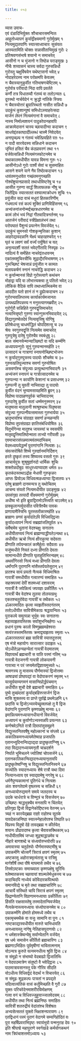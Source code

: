 ```yaml
---
title: ०५३

---
```

व्यास उवाच-  
एवं दंडादिभिर्युक्तः शौचाचारसमन्वितः  
आहूतोध्यापनं कुर्याद्वीक्ष्यमाणो गुरोर्मुखम् १  
नित्यमुद्यतपाणिः स्यात्साध्वाचारः सुसंयतः  
आस्यतामिति चोक्तः सन्नासीताभिमुखं गुरोः २  
प्रतिश्रवणसंभाषे शयानो न समाचरेत्  
आसीनो न च भुंजानो न तिष्ठेन्न पराङ्मुखः ३  
नीचैः शय्यासनं चास्य सर्वदा गुरुसन्निधौ  
गुरोस्तु चक्षुर्विषयेन यथेष्टासनो भवेत् ४  
नोदाहरेदस्य नाम परोक्षमपि केवलम्  
न चैवास्यानुकुर्वीत गतिभाषणचेष्टितम् ५  
गुरोर्यत्र परीवादो निंदा वापि प्रवर्तते  
कर्णौ तत्र पिधातव्यौ गंतव्यं वा ततोऽन्यतः ६  
दूरस्थो नार्चयेदेनं न क्रुद्धो नांतिके स्त्रियः  
न चैवास्योत्तरं ब्रूयात्स्थितो नासीत सन्निधौ ७  
उदकुंभं कुशान्पुष्पं समिधोऽस्याहरेत्सदा  
मार्जनं लेपनं नित्यमंगानां वै समाचरेत् ८  
नास्य निर्माल्यशयनं पादुकोपानहावपि  
आक्रामेदासनं चास्य च्छायादीन्वा कदाचन ९  
साधयेद्दंतकाष्ठादींल्लब्धं चास्मै निवेदयेत्  
अनापृच्छ्य न गंतव्यं भवेत्प्रियहिते रतः १०  
न पादौ सारयेदस्य सन्निधाने कदाचन  
जृंभितं हसितं चैव कंठप्रावरणं तथा ११  
वर्जयेत्सन्निधौ नित्यमंगस्फोटनमेव च  
यथाकालमधीयीत यावन्न विमना गुरुः १२  
आसीनोऽधो गुरोः पार्श्वे सेवां च सुसमाहितः  
आसने शयने याने नैव तिष्ठेत्कदाचन १३  
धावंतमनुधावेत गच्छंतमनुगच्छति  
गोश्वोष्ट्रयानप्रासादे तथाधोविष्टरेषु च १४  
आसीत गुरुणा सार्द्धं शिलाफलक नौषु च  
जितेंद्रियः स्यात्सततं वश्यात्माक्रोधनः शुचिः १५  
प्रयुंजीत सदा वाचं मधुरां हितकारिणीम्  
गंधमाल्यं रसं कल्पं शुक्तिं प्राणिविहिंसनम् १६  
अभ्यंजनांजनोन्मर्द्दच्छत्रधारणमेव च  
कामं लोभं भयं निद्रां गीतवादित्रनर्तनम् १७  
आतर्जनं परीवादं स्त्रीप्रेक्षालंभनं तथा  
परोपघातं पैशुन्यं प्रयत्नेन विवर्जयेत् १८  
उदकुंभं सुमनसो गोशकृन्मृत्तिका कुशान्  
आहरेद्यावदन्नानि भैक्ष्यं चाहरहश्चरेत् १९  
घृतं च लवणं सर्वं वर्ज्यं पर्युषितं च यत्  
अनृत्यदर्शी सततं भवेद्गीतादि निस्पृहः २०  
नादित्यं वै समीहेत नाचरेद्दंतधावनम्  
एकांतमशुचिस्त्रीभिः शूद्राद्यैरभिभाषणम् २१  
गुरूच्छिष्टं भेषजान्नं प्रयुंजीत न कामतः  
मलापकर्षणं स्नानं नाचरेद्धि कदाचन २२  
न कुर्यान्मानसं विप्रो गुरोस्त्यागे कथंचन  
मोहाद्वा यदि वा लोभात्त्यक्त्वा तु पतितो भवेत् २३  
लौकिकं वैदिकं वापि तथाध्यात्मिकमेव वा  
आददीत यतो ज्ञानं तं न द्रुह्येत्कदाचन २४  
गुरोरप्यवलिप्तस्य कार्याकार्यमजानतः  
उत्पथप्रतिपन्नस्य न मनुस्त्यागमब्रवीत् २५  
गुरोर्गुरौ सन्निहिते गुरुवद्वृत्तिमाचरेत्  
नत्वाभिसृष्टो गुरुणा स्वान्गुरूनभिवादयेत् २६  
विद्यागुरुष्वेतदेवं नित्यावृत्तिषु योगिषु  
प्रतिषेधत्सु चाधर्माद्धितं चोपदिशत्सु च २७  
श्रेयः स्वगुरुवद्वृत्तिं नित्यमेव समाचरेत्  
गुरुपुत्रेषु दारेषु गुरोश्चैव स्वबंधुषु २८  
बालः संमानयेन्मान्याञ्छिष्टो वा यदि कर्म्मणि  
अध्यापयन्गुरोः सूनुं गुरुवन्मानमर्हति २९  
उत्सादनं च गात्राणां स्नापनोच्छिष्टभोजनः  
न कुर्याद्गुरुपुत्रस्य पादयोः शौचमेव च ३०  
गुरुवत्प्रतिपूज्याश्च सवर्णा गुरुयोषितः  
असवर्णाश्च संपूज्याः प्रत्युत्थानाभिवादनैः ३१  
अभ्यंजनं स्नापनं च गात्रोत्सादनमेव च  
गुरुपत्न्या न कार्याणि केशानां च प्रसाधनम् ३२  
गुरुपत्नी तु युवती नाभिवाद्या तु पादयोः  
कुर्वीत वंदनं भूम्यामसावहमिति ब्रुवन् ३३  
विप्रोष्य पादग्रहणपूर्वकं चाभिवादनम्  
गुरुदारेषु कुर्वीत सतां धर्म्ममनुस्मरन् ३४  
मातृष्वसा मातुलानी श्वश्रूश्चाथ पितृष्वसा  
संपूज्या गुरुपत्नीवत्समास्ता गुरुभार्यया ३५  
भ्रातृभार्याश्च संग्राह्या सवर्णा हन्यहन्यपि  
विप्रोष्य तूपसंग्राह्या ज्ञातिसंबंधियोषितः ३६  
पितुर्भगिन्या मातुश्च जायस्यां च स्वसर्यपि  
मातृवद्वृत्तिमातिष्ठेन्माता ताभ्यो गरीयसी ३७  
एवमाचारसंपन्नमात्मवंतमदांभिकम्  
वेदमध्यापयेद्धर्म्मं पुराणांगानि नित्यशः ३८  
संवत्सरोषिते शिष्ये गुरुर्ज्ञानमनिर्दिशन्  
हरते दुष्कृतं तस्य शिष्यस्य वसतो गुरुः ३९  
आचार्यपुत्रः शुश्रूषुर्ज्ञानदो धार्मिकः शुचिः  
शक्तोन्नदोंबुदः साधुरध्याप्यादश धर्मतः ४०  
कृतकंठस्तथाऽद्रोहः मेधावी गुरुकृन्नरः  
आप्तः प्रियोऽथ विधिवत्षडध्याप्या द्विजातयः ४१  
एतेषु ब्राह्मणे दानमन्यत्र तु यथोचितम्  
आचम्य संयतो नित्यमधीयीत उदङ्मुखः ४२  
उपसंगृह्य तत्पादौ वीक्ष्यमाणो गुरोर्मुखम्  
अधीष्व भो इति ब्रूयाद्विरामोऽस्त्विति चाऽरमेत् ४३  
प्राक्कूलान्पर्युपासीत पवित्रैश्चैव पावकः  
प्राणायामैस्त्रिभिः पूतस्ततोंकारमर्हति ४४  
ब्राह्मणः प्रणवं कुर्यादंतेऽपि विधिवद्द्विजाः  
कुर्यादध्यापनं नित्यं सब्रह्मांजलिपूर्वतः ४५  
सर्वेषामेव भूतानां वेदश्चक्षुः सनातनः  
अधीयीताप्ययं नित्यं ब्राह्मण्याद्धीयतेऽन्यथा ४६  
अधीयीत ऋचो नित्यं क्षीराहुत्या सदेवताः  
प्रीणाति तर्पयन्कालं कामैर्हूताः सदैवताः ४७  
यजूंष्यधीते नियतं दध्ना प्रीणाति देवताः  
सामान्यधीते प्रीणाति घृताहुतिभिरन्वहम् ४८  
अथर्वांगिरसो नित्यं मध्वा प्रीणाति देवताः  
धर्मांगानि पुराणानि मांसैस्तर्पयतेसुरान् ४९  
प्रातश्च सायं प्रयतो नैत्यकं विधिमाश्रितः  
गायत्रीं समधीयीत गत्वारण्यं समाहितः ५०  
सहस्रपरमां देवीं शतमध्यां दशावराम्  
गायत्रीं वै जपेन्नित्यं जपयज्ञः प्रकीर्तितः ५१  
गायत्रीं चैव वेदांश्च तुलया तोलयत्प्रभुः  
एकतश्चतुरोवेदा गायत्रीं च तथैकतः ५२  
ॐकारमादितः कृत्वा व्याहृतीस्तदनंतरम्  
ततोऽधीयीत सावित्रीमेकाग्रः श्रद्धयान्वितः ५३  
पुराकल्पे समुत्पन्ना भूर्भुवः स्वः सनातनाः  
महाव्याहृतयस्तिस्रः सर्वाशुभनिबर्हणाः ५४  
प्रधानं पुरुषः कालो विष्णुब्रह्ममहेश्वराः  
सत्वंरजस्तमस्तिस्रः क्रमाद्व्याहृतयः स्मृताः ५५  
ॐकारस्तत्परं ब्रह्म सावित्री स्यात्तदुत्तरम्  
एष मंत्रो महायोगः सारात्सार उदाहृतः ५६  
योऽधीतेऽहन्यहन्येतां गायत्रीं वेदमातरम्  
विज्ञायार्थं ब्रह्मचारी स याति परमां गतिम् ५७  
गायत्री वेदजननी गायत्री लोकपावनी  
गायत्र्या न परं जप्यमेतद्विज्ञायमुच्यते ५८  
श्रावणस्य तु मासस्य पौर्णमास्यां द्विजोत्तमाः  
आषाढ्यां प्रोष्ठपद्यां वा वेदोपाकरणं स्मृतम् ५९  
यत्सूर्ययाम्यगमनं मासान्विप्रोर्द्धपंचमान्  
अधीयीत शुचौ देशे ब्रह्मचारी समाहितः ६०  
पुष्ये तुच्छंदसां कुर्याद्बहिरुत्सर्जनं द्विजः  
मासि शुक्लस्य वा प्राप्ते पूर्वाह्णे प्रथमेऽहनि ६१  
छदांसि च द्विजोऽभ्यस्येच्छुक्लपक्षे तु वै द्विजः  
वेदांगानि पुराणानि कृष्णपक्षेषु मानवः ६२  
इमान्नित्यमनध्यायानधीयानो विवर्जयेत्  
अध्यापनं च कुर्वाणोऽभ्यस्यन्नपि प्रयत्नतः ६३  
कर्णश्रवेऽनिले रात्रौ दिवापांसुसमूहने  
विद्युत्स्तनितवर्षेषु महोल्कानां च संप्लवे ६४  
अकालिकमनध्यायमेतेष्वाह प्रजापतिः  
एतानभ्युदिनान्विद्याद्यदा प्रादुष्कृताग्निषु ६५  
तदा विद्यादनध्यायमनृतौ चाभ्रदर्शने  
निर्घाते भूमिचलने ज्योतिषां चोपसर्जने ६६  
एतानकालिकान्विद्यादनध्यायानृतावपि  
प्रादुष्कृतेष्वग्निषु च विद्युत्स्तनितनिस्वने ६७  
सज्योतिः स्यादनध्यायः शेषे रात्रौ यथा दिवा  
नित्यानध्याय एव स्याद्ग्रामेषु नगरेषु च ६८  
धर्मनैपुण्यकामानां पूतिगंधे च नित्यशः  
अंतः शवगतेग्रामे वृषलस्य च सन्निधौ ६९  
अनध्यायोरुद्यमाने समये जलदस्य च  
उदके चार्धरात्रे च विण्मूत्रं च विसर्जयन् ७०  
उच्छिष्टः श्राद्धभुक्चैव मनसापि न चिंतयेत्  
प्रतिगृह्य द्विजो विद्वानेकोद्दिष्टस्य वेतनम् ७१  
त्र्यहं न कारयेद्ब्रह्म राज्ञो राहोश्च सूतके  
यावदेकान्ननिष्ठा स्यात्स्नेहालोपश्च तिष्ठति ७२  
विप्रस्य विदुषो देहे तावद्ब्रह्म न कीर्तयेत्  
शयानः प्रौढपादश्च कृत्वा चैवावसक्थिकाम् ७३  
नाधीयीतामिषं जग्ध्वा शूद्रश्राद्धान्नमेव च  
नीहारे बाणशब्दे च संध्ययोरुभयोरपि ७४  
अमावास्या चतुर्दश्योः पौर्णमास्यष्टमीषु च  
उपाकर्मणि चोत्सर्गे त्रिरात्रं क्षपणं स्मृतम् ७५  
अष्टकासु अहोरात्रमृत्वंतासु च रात्रिषु  
मार्गशीर्षे तथा पौषे माघमासे तथैव च ७६  
तिस्रोऽष्टकाः समाख्याता कृष्णपक्षेषु सूरिभिः  
श्लेष्मातकस्य च्छायायां शाल्मलेर्मधुकस्य च ७७  
कदाचिदपि नाध्येयं कोविदारकपित्थयोः  
समानविद्ये च मृते तथा सब्रह्मचारिणि ७८  
आचार्ये संस्थिते चापि त्रिरात्रं क्षपणं स्मृतम्  
छिद्राण्येतानि विप्राणामनध्यायाः प्रकीर्तिताः ७९  
हिंसंति राक्षसास्तेषु तस्मादेतान्विवर्जयेत्  
नैत्यकेनास्त्यनध्यायः संध्योपासनमेव च ८०  
उपाकर्म्मणि होमांते होममध्ये तथैव च  
एकामृचमथैकं वा यजुः सामानि वा पुनः ८१  
नाष्टकाद्यास्वधीयीत मारुते चाभिधावति  
अनध्यायस्तु नांगेषु नेतिहासपुराणयोः ८२  
न धर्मशास्त्रेष्वन्येषु सर्वाण्येतानि वर्जयेत्  
एष धर्मः समासेन कीर्तितो ब्रह्मचारिणः ८३  
ब्रह्मणाऽभिहितः पूर्वमृषीणां भावितात्मनाम्  
योऽन्यत्र कुरुते यत्नमनधीत्य श्रुतिं द्विजः ८४  
स संमूढो न संभाष्यो वेदबाह्यो द्विजातिभिः  
न वेदपाठमात्रेण संतुष्टो वै भवेद्द्विजः ८५  
पाठमात्रावसानस्तु पंके गौरिव सीदति  
योऽधीत्य विधिवद्वेदं वेदार्थं न विचारयेत् ८६  
स संमूढः शूद्रकल्पः पात्रतां न प्रपद्यते  
यदित्वात्यंतिकं वासं कर्तुमिच्छति वै गुरौ ८७  
युक्तः परिचरेदेनमाशरीरविमोक्षणम्  
गत्वा वनं च विधिवज्जुहुयाज्जातवेदसम् ८८  
अधीयीत तथा नित्यं ब्रह्मनिष्ठः समाहितः  
सावित्रीं शतरुद्रीयं वेदांतांश्च विशेषतः  
अभ्यसेत्सततं युक्तो भिक्षाशनपरायणः ८९  
एतद्विधानं परमं पुराणं वेदागमे सम्यगिहोदितं वः  
पुरा महर्षिप्रवराभिपृष्टः स्वायंभुवो यन्मनुराह देवः ९०  
इति श्रीपाद्मे महापुराणे स्वर्गखंडे कर्मयोगकथनं  
नाम त्रिपंचाशत्तमोऽध्यायः ५३